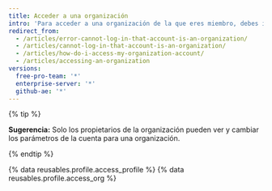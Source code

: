 ```yaml
---
title: Acceder a una organización
intro: 'Para acceder a una organización de la que eres miembro, debes iniciar sesión en tu cuenta de usuario personal.'
redirect_from:
  - /articles/error-cannot-log-in-that-account-is-an-organization/
  - /articles/cannot-log-in-that-account-is-an-organization/
  - /articles/how-do-i-access-my-organization-account/
  - /articles/accessing-an-organization
versions:
  free-pro-team: '*'
  enterprise-server: '*'
  github-ae: '*'
---
```


{% tip %}

**Sugerencia:** Solo los propietarios de la organización pueden ver y cambiar los parámetros de la cuenta para una organización.

{% endtip %}

{% data reusables.profile.access_profile %}
{% data reusables.profile.access_org %}
